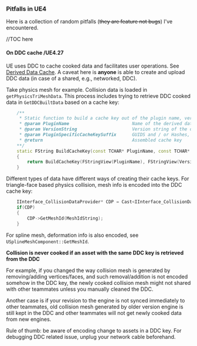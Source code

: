 ### Pitfalls in UE4

Here is a collection of random pitfalls (~~they are feature not bugs~~) I've encountered. 

//TOC here

#### On DDC cache /UE4.27

UE uses DDC to cache cooked data and facilitates user operations. See [Derived Data Cache](https://docs.unrealengine.com/4.26/en-US/ProductionPipelines/DerivedDataCache/). A caveat here is **anyone** is able to create and upload DDC data (in case of a shared, e.g., networked, DDC).

Take physics mesh for example. Collision data is loaded in `getPhysicsTriMeshData`. This process includes trying to retrieve DDC cooked data in `GetDDCBuiltData` based on a cache key:

```c++
	/** 
	 * Static function to build a cache key out of the plugin name, versions and plugin specific info
	 * @param PluginName						Name of the derived data type
	 * @param VersionString						Version string of the derived data
	 * @param PluginSpecificCacheKeySuffix		GUIDS and / or Hashes, etc to uniquely identify the specific cache entry
	 * @return									Assembled cache key
	**/
	static FString BuildCacheKey(const TCHAR* PluginName, const TCHAR* VersionString, const TCHAR* PluginSpecificCacheKeySuffix)
	{
		return BuildCacheKey(FStringView(PluginName), FStringView(VersionString), FStringView(PluginSpecificCacheKeySuffix));
	}
```

Different types of data have different ways of creating their cache keys. For triangle-face based physics collision, mesh info is encoded into the DDC cache key:

```c++
	IInterface_CollisionDataProvider* CDP = Cast<IInterface_CollisionDataProvider>(GetOuter());
	if(CDP)
	{
		CDP->GetMeshId(MeshIdString);
	}
```

For spline mesh, deformation info is also encoded, see `USplineMeshComponent::GetMeshId`.

**Collision is never cooked if an asset with the same DDC key is retrieved from the DDC**

For example, if you changed the way collision mesh is generated by removing/adding vertices/faces, and such removal/addition is not encoded somehow in the DDC key, the newly cooked collision mesh might not shared with other teammates unless you manually cleaned the DDC.

Another case is if your revision to the engine is not synced immediately to other teammates, old collision mesh generated by older version engine is still kept in the DDC and other teammates will not get newly cooked data from new engines.

Rule of thumb: be aware of encoding change to assets in a DDC key. For debugging DDC related issue, unplug your network cable beforehand.